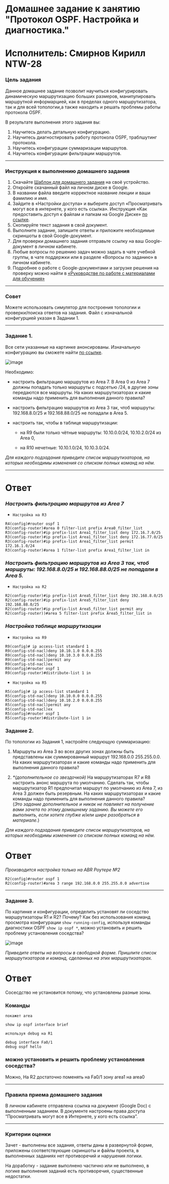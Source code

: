 # Домашнее задание к занятию "Протокол OSPF. Настройка и диагностика."

# Исполнитель: Смирнов Кирилл NTW-28
### Цель задания

Данное домашнее задание позволит научиться конфигурировать динамическую маршрутизацию больших размеров, манипулировать маршрутной информарцией, как в пределах одного маршрутизатора, так и для всей топологии,а также находить и решать проблемы работы протокола OSPF.  

В результате выполнения этого задания вы:

1) Научитесь делать детальную конфигурацию.
2) Научитесь диагностировать работу протокола OSPF, траблшутинг протокола.
3) Научитесь конфигурации суммаризации маршрутов.
4) Научитесь конфигурации фильтрации маршрутов.

------

### Инструкция к выполнению домашнего задания

1. Скачайте [Шаблон для домашнего задания](https://u.netology.ru/backend/uploads/lms/content_assets/file/281/%D0%A1%D0%94%D0%95%D0%9B%D0%90%D0%99%D0%A2%D0%95_%D0%9A%D0%9E%D0%9F%D0%98%D0%AE_-_%D0%A8%D0%B0%D0%B1%D0%BB%D0%BE%D0%BD_%D0%B4%D0%BB%D1%8F_%D0%B4%D0%BE%D0%BC%D0%B0%D1%88%D0%BD%D0%B5%D0%B3%D0%BE_%D0%B7%D0%B0%D0%B4%D0%B0%D0%BD%D0%B8%D1%8F_1.1._%D0%9D%D0%B0%D0%B7%D0%B2%D0%B0%D0%BD%D0%B8%D0%B5_%D0%BB%D0%B5%D0%BA%D1%86%D0%B8%D0%B8_-_%D0%A4%D0%B0%D0%BC%D0%B8%D0%BB%D0%B8%D1%8F_%D0%98%D0%BC%D1%8F.docx) на своё устройство.
2. Откройте скачанный файл на личном диске в Google.
3. В названии файла введите корректное название лекции и ваши фамилию и имя.
4. Зайдите в «Настройки доступа» и выберите доступ «Просматривать могут все в интернете, у кого есть ссылка». Инструкция «Как предоставить доступ к файлам и папкам на Google Диске» [по ссылке](https://support.google.com/docs/answer/2494822?hl=ru&co=GENIE.Platform%3DDesktop).
5. Скопируйте текст задания в свой документ.
6. Выполните задание, запишите ответы и приложите необходимые скриншоты в свой Google-документ.
7. Для проверки домашнего задания отправьте ссылку на ваш Google-документ в личном кабинете.
8. Любые вопросы по решению задач можно задать в чате учебной группы, в чате поддержки или в разделе «Вопросы по заданию» в личном кабинете.
9. Подробнее о работе с Google-документами и загрузке решения на проверку можно найти в [«Руководстве по работе с материалами для обучения»](https://l.netology.ru/instruktsiya-po-materialami-dlya-obucheniya)

---

### Совет
Можете использовать симулятор для построения топологии и проверки/поиска ответов на задания. Файл с изначальной конфигурцией указан в Задании 1.

------

### Задание 1. 
Все сети указанные на картинке анонсированы. Изначальную конфигурацию вы сможете найти [по ссылке](https://github.com/netology-code/drut-homeworks/blob/main/4-04/homework_4_4_routers_config.txt).  

![image](https://user-images.githubusercontent.com/51816695/152638985-10f698b0-abea-43fd-9a7f-22d5b7e128ff.png)

Необходимо:

- настроить фильтрацию маршрутов из Area 7. В Area 0 из Area 7 должны попадать только маршруты с подсетью /24, в другие зоны передаются все маршруты. На каких маршрутизаторах и какие команды надо применить для выполнения данного правила?
- настроить фильтрацию маршрутов из Area 3 так, чтоб маршруты: 192.168.8.0/25 и 192.168.88.0/25 не попадали в Area 5.
- настроить так, чтобы в таблице маршрутизации:

  -  на R9 были только чётные маршруты: 10.10.0.0/24, 10.10.2.0/24 из Area 0,

  -  на R10 нечетные: 10.10.1.0/24, 10.10.3.0/24. 

*Для каждого подзадания приведите список маршрутизаторов, на которых необходимы изменения со списком полных команд на нём.*

---
# Ответ

### *Настроить фильтрацию маршрутов из Area 7*

- `Настройка на R3`
```
R4(config)#router ospf 1
R3(config-router)#area 0 filter-list prefix Area0_filter_list
R3(config-router)#ip prefix-list Area1_filter_list deny 172.16.7.0/25
R3(config-router)#ip prefix-list Area1_filter_list deny 172.16.77.0/25
R3(config-router)#ip prefix-list Area1_filter_list permit 172.16.1.0/24
R3(config-router)#area 1 filter-list prefix Area1_filter_list in

```

### *Настроить фильтрацию маршрутов из Area 3 так, чтоб маршруты: 192.168.8.0/25 и 192.168.88.0/25 не попадали в Area 5.*

- `Настройка на R2`

```
R2(config-router)#ip prefix-list Area5_filter_list deny 192.168.8.0/25
R2(config-router)#ip prefix-list Area5_filter_list deny 192.168.88.0/25
R2(config-router)#ip prefix-list Area5_filter_list permit any 
R2(config-router))#area 5 filter-list prefix Area5_filter_list in
```

### *Настройка таблице маршрутизации*
- `Настройка на R9`
```
R9(config)# ip access-list standard 1
R9(config-std-nacl)deny 10.10.1.0 0.0.0.255
R9(config-std-nacl)deny 10.10.3.0 0.0.0.255
R9(config-std-nacl)permit any
R9(config-std-nacl)ex
R9(config)#router ospf 1
R9(config-router)#distribute-list 1 in
```

- `Настройка на R5`
```
R5(config)# ip access-list standard 1
R5(config-std-nacl)deny 10.10.0.0 0.0.0.255
R5(config-std-nacl)deny 10.10.2.0 0.0.0.255
R5(config-std-nacl)permit any
R5(config-std-nacl)ex
R5(config)#router ospf 1
R5(config-router)#distribute-list 1 in
```


### Задание 2. 

По топологии из Задания 1, настройте следующую суммаризацию:

1. Маршруты из Area 3 во всех других зонах должны быть представлены как суммированный маршрут 192.168.0.0 255.255.0.0. На каких маршрутизаторах и какие команды надо применить для выполнения данного правила?

3. _*(дополнительное со звездочкой)_ На маршрутизаторах R7 и R8 настроить анонс маршрута по умолчанию. Сделать так, чтобы маршрутизатор R1 предпочитал маршрут по умолчанию из Area 7, из Area 3 должен быть резервным. На каких маршрутизаторах и какие команды надо применить для выполнения данного правила?  
 (*Это задание дополнительное и никак не повлияет на получение вами зачета по этому домашнему заданию. Вы можете его выполнить, если хотите глубже и/или шире разобраться в материале*.)

*Для каждого подзадания приведите список маршрутизаторов, на которых необходимы изменения со списком полных команд на нём.*

# Ответ

*Производится настройка только на ABR Роутере №2*
```
R2(config)#router ospf 1
R2(config-router)#area 3 range 192.168.0.0 255.255.0.0 advertise
```

---

### Задание 3. 

По картинке и конфигурации, определить установят ли соседство маршрутизаторы R1 и R2? Почему? Как без использования команд просмотра конфигурации `show running-config`, используя команды диагностики OSPF `show ip ospf *`, можно установить и решить проблему установления соседства?


![image](https://user-images.githubusercontent.com/51816695/152536159-c70fba09-053c-4b2d-9049-2e06be1ad0ac.png)

*Приведите ответы на вопросы в свободной форме. Пришлите список маршрутизаторов и команд, сделанных на этих маршрутизаторах.*

# Ответ

Сосесдство не установится потому, что установлены разные зоны.

### Команды

`покажет area`
```
show ip ospf interface brief
```

`используя debug на R1`
```
debug interface Fa0/1
debug ospf hello
```
 ### можно установить и решить проблему установления соседства?

 Можно, На R2 достаточно поменять на Fa0/1 зону area1 на area0

---

### Правила приема домашнего задания

В личном кабинете отправлена ссылка на документ (Google Doc) с выполненным заданием. В документе настроены права доступа “Просматривать могут все в Интернете, у кого есть ссылка”.

---

### Критерии оценки

Зачет - выполнены все задания, ответы даны в развернутой форме, приложены соответствующие скриншоты и файлы проекта, в выполненных заданиях нет противоречий и нарушения логики.

На доработку - задание выполнено частично или не выполнено, в логике выполнения заданий есть противоречия, существенные недостатки.

